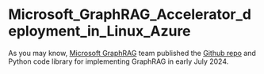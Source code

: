 # Microsoft_GraphRAG_Accelerator_deployment_in_Linux_Azure
As you may know, [Microsoft GraphRAG](https://microsoft.github.io/graphrag/) team published the [Github repo](https://github.com/microsoft/graphrag) and Python code library for implementing GraphRAG in early July 2024. 
